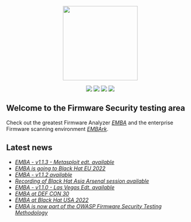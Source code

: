 <p align="center">
  <img src="https://raw.githubusercontent.com/e-m-b-a/emba/master/helpers/emba.svg" width="200"/>
</p>
<p align="center">
  <a href="https://github.com/e-m-b-a/emba/stargazers"><img src="https://img.shields.io/github/stars/e-m-b-a/emba?label=Stars"></a>
  <a href="https://github.com/e-m-b-a/emba/network/members"><img src="https://img.shields.io/github/forks/e-m-b-a/emba?label=Forks"></a>
  <a href="https://hub.docker.com/r/embeddedanalyzer/emba"><img src="https://img.shields.io/docker/pulls/embeddedanalyzer/emba"></a>
  <a href="https://twitter.com/intent/tweet?text=Check%20out%20EMBA%20-%20The%20Firmware%20security%20scanner!%20https://github.com/e-m-b-a/emba"><img src="https://img.shields.io/twitter/url.svg?style=social&url=https%3A%2F%2Fgithub.com%2Fe-m-b-a%2Femba"></a>
</p>

## Welcome to the Firmware Security testing area

Check out the greatest Firmware Analyzer [*EMBA*](https://github.com/e-m-b-a/emba) and the enterprise Firmware scanning environment [*EMBArk*](https://github.com/e-m-b-a/embark).

## Latest news

* [*EMBA - v1.1.3 - Metasploit edt. available*](https://github.com/e-m-b-a/emba/releases/tag/1.1.3-Metasploit-Edt)
* [*EMBA is going to Black Hat EU 2022*](https://www.blackhat.com/eu-22/arsenal/schedule/index.html#emba--from-firmware-to-exploit-29185)
* [*EMBA - v1.1.2 available*](https://github.com/e-m-b-a/emba/releases/tag/1.1.2-Knight-Rider-Edt)
* [*Recording of Black Hat Asia Arsenal session available*](https://github.com/e-m-b-a/emba/wiki#publications-talks-and-live-demos)
* [*EMBA - v1.1.0 - Las Vegas Edt. available*](https://github.com/e-m-b-a/emba/releases/tag/1.1.0-Las-Vegas-Edt)
* [*EMBA at DEF CON 30*](https://forum.defcon.org/node/242109)
* [*EMBA at Black Hat USA 2022*](https://www.blackhat.com/us-22/arsenal/schedule/index.html#emba--open-source-firmware-security-testing-26596)
* [*EMBA is now part of the OWASP Firmware Security Testing Methodology*](https://github.com/scriptingxss/owasp-fstm#emba---embedded-analyzer)
